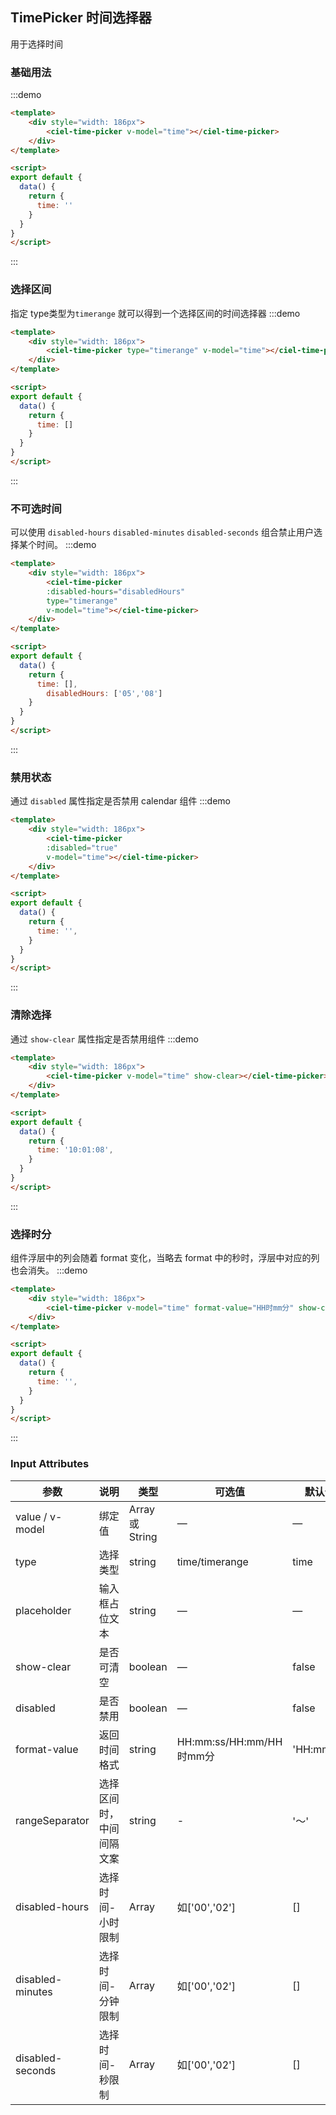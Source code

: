 ## TimePicker 时间选择器
用于选择时间

### 基础用法
:::demo
```html
<template>
	<div style="width: 186px">
		<ciel-time-picker v-model="time"></ciel-time-picker>
	</div>
</template>

<script>
export default {
  data() {
    return {
      time: ''
    }
  }
}
</script>
```
:::

### 选择区间
指定 type类型为`timerange` 就可以得到一个选择区间的时间选择器
:::demo
```html
<template>
	<div style="width: 186px">
		<ciel-time-picker type="timerange" v-model="time"></ciel-time-picker>
	</div>
</template>

<script>
export default {
  data() {
    return {
      time: []
    }
  }
}
</script>
```
:::

### 不可选时间
可以使用 `disabled-hours` `disabled-minutes` `disabled-seconds` 组合禁止用户选择某个时间。
:::demo
```html
<template>
	<div style="width: 186px">
		<ciel-time-picker 
		:disabled-hours="disabledHours" 
		type="timerange"
		v-model="time"></ciel-time-picker>
	</div>
</template>

<script>
export default {
  data() {
    return {
      time: [],
	    disabledHours: ['05','08']
    }
  }
}
</script>
```
:::


### 禁用状态
通过 `disabled` 属性指定是否禁用 calendar 组件
:::demo
```html
<template>
	<div style="width: 186px">
		<ciel-time-picker 
		:disabled="true"
		v-model="time"></ciel-time-picker>
	</div>
</template>

<script>
export default {
  data() {
    return {
      time: '',
    }
  }
}
</script>
```
:::

### 清除选择
通过 `show-clear` 属性指定是否禁用组件
:::demo
```html
<template>
	<div style="width: 186px">
		<ciel-time-picker v-model="time" show-clear></ciel-time-picker>
	</div>
</template>

<script>
export default {
  data() {
    return {
      time: '10:01:08',
    }
  }
}
</script>
```
:::

### 选择时分
组件浮层中的列会随着 format 变化，当略去 format 中的秒时，浮层中对应的列也会消失。
:::demo
```html
<template>
	<div style="width: 186px">
		<ciel-time-picker v-model="time" format-value="HH时mm分" show-clear></ciel-time-picker>
	</div>
</template>

<script>
export default {
  data() {
    return {
      time: '',
    }
  }
}
</script>
```
:::

### Input Attributes

| 参数          | 说明            | 类型            | 可选值                 | 默认值   |
|-------------  |---------------- |---------------- |---------------------- |-------- |
| value / v-model | 绑定值           | Array 或 String  | — | — |
| type   | 选择类型    | string          | time/timerange | time |
| placeholder   | 输入框占位文本    | string          | — | — |
| show-clear     | 是否可清空        | boolean         | — | false |
| disabled      | 是否禁用          | boolean         | — | false   |
| format-value      | 返回时间格式          | string         | HH:mm:ss/HH:mm/HH时mm分 | 'HH:mm:ss'   |
| rangeSeparator      | 选择区间时，中间间隔文案          | string         | - | '～'   |
| disabled-hours      | 选择时间-小时限制          | Array         | 如['00','02'] | []   |
| disabled-minutes     | 选择时间-分钟限制          | Array         | 如['00','02']| []   |
| disabled-seconds     | 选择时间-秒限制          | Array         | 如['00','02']| []   |